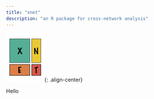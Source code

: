 ```yaml
---
title: "xnet"
description: "an R package for cross-network analysis"
---
```


![center-aligned-image](static/images/xnet_logo.png){: .align-center}

Hello
